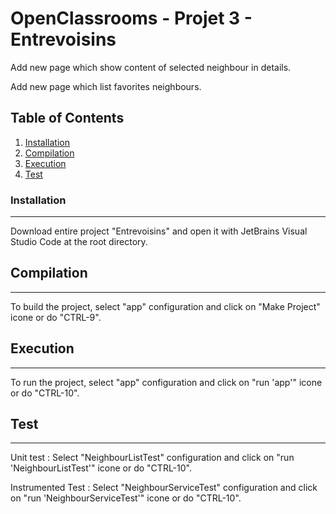 # OpenClassrooms - Projet 3 - Entrevoisins

Add new page which show content of selected neighbour in details.

Add new page which list favorites neighbours.

## Table of Contents
1. [Installation](#installation)
2. [Compilation](#compilation)
3. [Execution](#execution)
4. [Test](#test)

### Installation
***

Download entire project "Entrevoisins" and open it with JetBrains Visual Studio Code at the root directory.

## Compilation
***

To build the project, select "app" configuration and click on "Make Project" icone or do "CTRL-9".

## Execution
***

To run the project, select "app" configuration and click on "run 'app'" icone or do "CTRL-10".

## Test
***

Unit test : Select "NeighbourListTest" configuration and click on "run 'NeighbourListTest'" icone or do "CTRL-10".

Instrumented Test : Select "NeighbourServiceTest" configuration and click on "run 'NeighbourServiceTest'" icone or do "CTRL-10".

